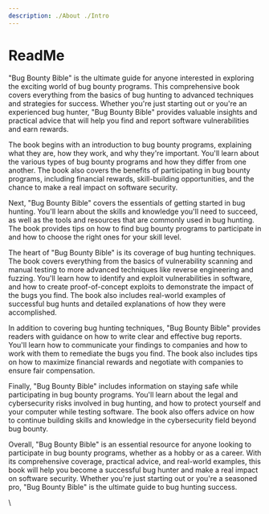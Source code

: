 ```yaml
---
description: ./About ./Intro
---
```


# ReadMe

"Bug Bounty Bible" is the ultimate guide for anyone interested in exploring the exciting world of bug bounty programs. This comprehensive book covers everything from the basics of bug hunting to advanced techniques and strategies for success. Whether you're just starting out or you're an experienced bug hunter, "Bug Bounty Bible" provides valuable insights and practical advice that will help you find and report software vulnerabilities and earn rewards.

The book begins with an introduction to bug bounty programs, explaining what they are, how they work, and why they're important. You'll learn about the various types of bug bounty programs and how they differ from one another. The book also covers the benefits of participating in bug bounty programs, including financial rewards, skill-building opportunities, and the chance to make a real impact on software security.

Next, "Bug Bounty Bible" covers the essentials of getting started in bug hunting. You'll learn about the skills and knowledge you'll need to succeed, as well as the tools and resources that are commonly used in bug hunting. The book provides tips on how to find bug bounty programs to participate in and how to choose the right ones for your skill level.

The heart of "Bug Bounty Bible" is its coverage of bug hunting techniques. The book covers everything from the basics of vulnerability scanning and manual testing to more advanced techniques like reverse engineering and fuzzing. You'll learn how to identify and exploit vulnerabilities in software, and how to create proof-of-concept exploits to demonstrate the impact of the bugs you find. The book also includes real-world examples of successful bug hunts and detailed explanations of how they were accomplished.

In addition to covering bug hunting techniques, "Bug Bounty Bible" provides readers with guidance on how to write clear and effective bug reports. You'll learn how to communicate your findings to companies and how to work with them to remediate the bugs you find. The book also includes tips on how to maximize financial rewards and negotiate with companies to ensure fair compensation.

Finally, "Bug Bounty Bible" includes information on staying safe while participating in bug bounty programs. You'll learn about the legal and cybersecurity risks involved in bug hunting, and how to protect yourself and your computer while testing software. The book also offers advice on how to continue building skills and knowledge in the cybersecurity field beyond bug bounty.

Overall, "Bug Bounty Bible" is an essential resource for anyone looking to participate in bug bounty programs, whether as a hobby or as a career. With its comprehensive coverage, practical advice, and real-world examples, this book will help you become a successful bug hunter and make a real impact on software security. Whether you're just starting out or you're a seasoned pro, "Bug Bounty Bible" is the ultimate guide to bug hunting success.

\

